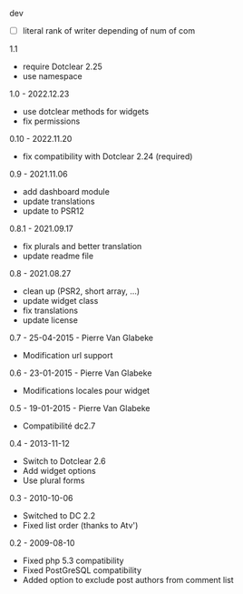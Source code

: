 dev
- [ ] literal rank of writer depending of num of com

1.1
- require Dotclear 2.25
- use namespace

1.0 - 2022.12.23
- use dotclear methods for widgets
- fix permissions

0.10 - 2022.11.20
- fix compatibility with Dotclear 2.24 (required)

0.9 - 2021.11.06
- add dashboard module
- update translations
- update to PSR12

0.8.1 - 2021.09.17
- fix plurals and better translation
- update readme file

0.8 - 2021.08.27
- clean up (PSR2, short array, ...)
- update widget class
- fix translations
- update license

0.7 - 25-04-2015 - Pierre Van Glabeke
- Modification url support

0.6 - 23-01-2015 - Pierre Van Glabeke
- Modifications locales pour widget

0.5 - 19-01-2015 - Pierre Van Glabeke
- Compatibilité dc2.7

0.4 - 2013-11-12
- Switch to Dotclear 2.6
- Add widget options
- Use plural forms

0.3 - 2010-10-06
- Switched to DC 2.2
- Fixed list order (thanks to Atv')

0.2 - 2009-08-10
- Fixed php 5.3 compatibility
- Fixed PostGreSQL compatibility
- Added option to exclude post authors from comment list